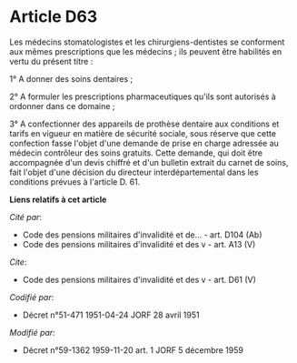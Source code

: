 # Article D63

Les médecins stomatologistes et les chirurgiens-dentistes se conforment aux mêmes prescriptions que les médecins ; ils
peuvent être habilités en vertu du présent titre :

1° A donner des soins dentaires ;

2° A formuler les prescriptions pharmaceutiques qu'ils sont autorisés à ordonner dans ce domaine ;

3° A confectionner des appareils de prothèse dentaire aux conditions et tarifs en vigueur en matière de sécurité sociale,
sous réserve que cette confection fasse l'objet d'une demande de prise en charge adressée au médecin contrôleur des soins
gratuits. Cette demande, qui doit être accompagnée d'un devis chiffré et d'un bulletin extrait du carnet de soins, fait
l'objet d'une décision du directeur interdépartemental dans les conditions prévues à l'article D. 61.

**Liens relatifs à cet article**

_Cité par_:

  - Code des pensions militaires d'invalidité et de... - art. D104 (Ab)
  - Code des pensions militaires d'invalidité et des v - art. A13 (V)

_Cite_:

  - Code des pensions militaires d'invalidité et des v - art. D61 (V)

_Codifié par_:

  - Décret n°51-471 1951-04-24 JORF 28 avril 1951

_Modifié par_:

  - Décret n°59-1362 1959-11-20 art. 1 JORF 5 décembre 1959
